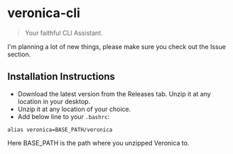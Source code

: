 # veronica-cli
> Your faithful CLI Assistant.

I'm planning a lot of new things, please make sure you check out the Issue section.

## Installation Instructions
<!-- TODO: This needs more work -->
- Download the latest version from the Releases tab. Unzip it at any location in your desktop.
- Unzip it at any location of your choice.
- Add below line to your `.bashrc`:
```
alias veronica=BASE_PATH/veronica
```
Here BASE_PATH is the path where you unzipped Veronica to. 